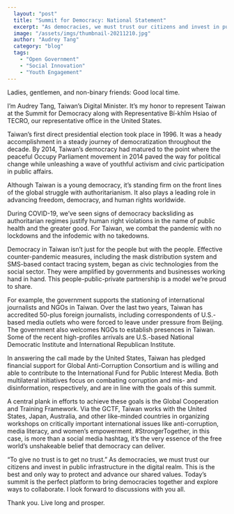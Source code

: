 ```yaml
---
  layout: "post"
  title: "Summit for Democracy: National Statement"
  excerpt: "As democracies, we must trust our citizens and invest in public infrastructure in the digital realm."
  image: "/assets/imgs/thumbnail-20211210.jpg"
  author: "Audrey Tang"
  category: "blog"
  tags: 
    - "Open Government"
    - "Social Innovation"
    - "Youth Engagement"
---
```


Ladies, gentlemen, and non-binary friends: Good local time.

I’m Audrey Tang, Taiwan’s Digital Minister. It’s my honor to represent Taiwan at the Summit for Democracy along with Representative Bí-khîm Hsiao of TECRO, our representative office in the United States.

Taiwan’s first direct presidential election took place in 1996. It was a heady accomplishment in a steady journey of democratization throughout the decade. By 2014, Taiwan’s democracy had matured to the point where the peaceful Occupy Parliament movement in 2014 paved the way for political change while unleashing a wave of youthful activism and civic participation in public affairs.

Although Taiwan is a young democracy, it’s standing firm on the front lines of the global struggle with authoritarianism. It also plays a leading role in advancing freedom, democracy, and human rights worldwide. 

During COVID-19, we’ve seen signs of democracy backsliding as authoritarian regimes justify human right violations in the name of public health and the greater good. For Taiwan, we combat the pandemic with no lockdowns and the infodemic with no takedowns.

Democracy in Taiwan isn’t just for the people but with the people. Effective counter-pandemic measures, including the mask distribution system and SMS-based contact tracing system, began as civic technologies from the social sector. They were amplified by governments and businesses working hand in hand. This people-public-private partnership is a model we’re proud to share.

For example, the government supports the stationing of international journalists and NGOs in Taiwan. Over the last two years, Taiwan has accredited 50-plus foreign journalists, including correspondents of U.S.-based media outlets who were forced to leave under pressure from Beijing. The government also welcomes NGOs to establish presences in Taiwan. Some of the recent high-profiles arrivals are U.S.-based National Democratic Institute and International Republican Institute.

In answering the call made by the United States, Taiwan has pledged financial support for Global Anti-Corruption Consortium and is willing and able to contribute to the International Fund for Public Interest Media. Both multilateral initiatives focus on combating corruption and mis- and disinformation, respectively, and are in line with the goals of this summit.

A central plank in efforts to achieve these goals is the Global Cooperation and Training Framework. Via the GCTF, Taiwan works with the United States, Japan, Australia, and other like-minded countries in organizing workshops on critically important international issues like anti-corruption, media literacy, and women’s empowerment. #StrongerTogether, in this case, is more than a social media hashtag, it’s the very essence of the free world’s unshakeable belief that democracy can deliver.

“To give no trust is to get no trust.” As democracies, we must trust our citizens and invest in public infrastructure in the digital realm. This is the best and only way to protect and advance our shared values. Today’s summit is the perfect platform to bring democracies together and explore ways to collaborate. I look forward to discussions with you all. 

Thank you. Live long and prosper.
